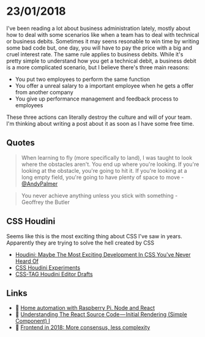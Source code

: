 # 23/01/2018

I've been reading a lot about business administration lately, mostly about how to deal with some scenarios like when a team has to deal with technical or business debits. Sometimes it may seens resonable to win time by writing some bad code but, one day, you will have to pay the price with a big and cruel interest rate. The same rule applies to business debits. While it's pretty simple to understand how you get a technical debit, a business debit is a more complicated scenario, but I believe there's three main reasons: 

- You put two employees to perform the same function
- You offer a unreal salary to a important employee when he gets a offer from another company
- You give up performance management and feedback process to employees

These three actions can literally destroy the culture and will of your team. I'm thinking about writing a post about it as soon as I have some free time. 

## Quotes

> When learning to fly (more specifically to land), I was taught to look where the obstacles aren't. You end up where you're looking. If you're looking at the obstacle, you're going to hit it. If you're looking at a long empty field, you're going to have plenty of space to move - [@AndyPalmer](https://www.twitter.com/AndyPalmer)

> You never achieve anything unless you stick with something - Geoffrey the Butler

## CSS Houdini

Seems like this is the most exciting thing about CSS I've saw in years. Apparently they are trying to solve the hell created by CSS

- [Houdini: Maybe The Most Exciting Development In CSS You've Never Heard Of](https://www.smashingmagazine.com/2016/03/houdini-maybe-the-most-exciting-development-in-css-youve-never-heard-of/)
- [CSS Houdini Experiments](https://lab.iamvdo.me/houdini/)
- [CSS-TAG Houdini Editor Drafts](https://drafts.css-houdini.org/)

## Links

- :page_facing_up: [Home automation with Raspberry Pi, Node and React](https://viktorkirilov.me/post/home-automation-raspberry-pi/)
- :page_facing_up: [Understanding The React Source Code — Initial Rendering (Simple Component) I](https://hackernoon.com/understanding-the-react-source-code-initial-rendering-simple-component-i-80263fe46cf1)
- :page_facing_up: [Frontend in 2018: More consensus, less complexity](https://blog.logrocket.com/what-im-looking-for-from-frontend-in-2018-2f1de300b548)

